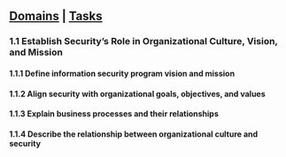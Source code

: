 [Domains](../index.md) | [Tasks](index.md)
---
### 1.1	Establish Security’s Role in Organizational Culture, Vision, and Mission

#### 1.1.1 Define information security program vision and mission

#### 1.1.2 Align security with organizational goals, objectives, and values

#### 1.1.3 Explain business processes and their relationships

#### 1.1.4 Describe the relationship between organizational culture and security
